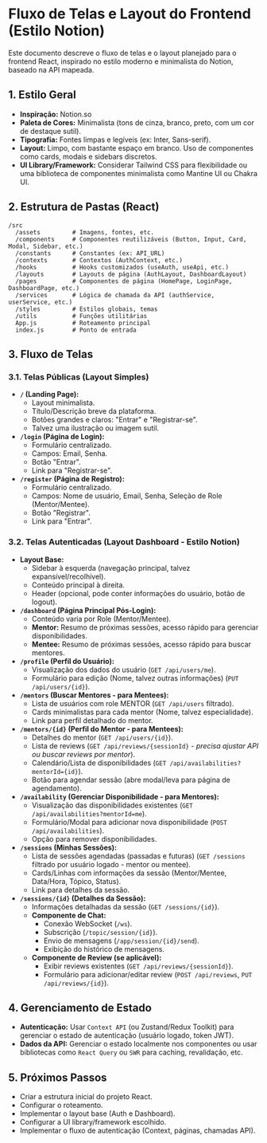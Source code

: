 # Fluxo de Telas e Layout do Frontend (Estilo Notion)

Este documento descreve o fluxo de telas e o layout planejado para o frontend React, inspirado no estilo moderno e minimalista do Notion, baseado na API mapeada.

## 1. Estilo Geral

- **Inspiração:** Notion.so
- **Paleta de Cores:** Minimalista (tons de cinza, branco, preto, com um cor de destaque sutil).
- **Tipografia:** Fontes limpas e legíveis (ex: Inter, Sans-serif).
- **Layout:** Limpo, com bastante espaço em branco. Uso de componentes como cards, modais e sidebars discretos.
- **UI Library/Framework:** Considerar Tailwind CSS para flexibilidade ou uma biblioteca de componentes minimalista como Mantine UI ou Chakra UI.

## 2. Estrutura de Pastas (React)

```
/src
  /assets         # Imagens, fontes, etc.
  /components     # Componentes reutilizáveis (Button, Input, Card, Modal, Sidebar, etc.)
  /constants      # Constantes (ex: API_URL)
  /contexts       # Contextos (AuthContext, etc.)
  /hooks          # Hooks customizados (useAuth, useApi, etc.)
  /layouts        # Layouts de página (AuthLayout, DashboardLayout)
  /pages          # Componentes de página (HomePage, LoginPage, DashboardPage, etc.)
  /services       # Lógica de chamada da API (authService, userService, etc.)
  /styles         # Estilos globais, temas
  /utils          # Funções utilitárias
  App.js          # Roteamento principal
  index.js        # Ponto de entrada
```

## 3. Fluxo de Telas

### 3.1. Telas Públicas (Layout Simples)

- **`/` (Landing Page):**
    - Layout minimalista.
    - Título/Descrição breve da plataforma.
    - Botões grandes e claros: "Entrar" e "Registrar-se".
    - Talvez uma ilustração ou imagem sutil.
- **`/login` (Página de Login):**
    - Formulário centralizado.
    - Campos: Email, Senha.
    - Botão "Entrar".
    - Link para "Registrar-se".
- **`/register` (Página de Registro):**
    - Formulário centralizado.
    - Campos: Nome de usuário, Email, Senha, Seleção de Role (Mentor/Mentee).
    - Botão "Registrar".
    - Link para "Entrar".

### 3.2. Telas Autenticadas (Layout Dashboard - Estilo Notion)

- **Layout Base:**
    - Sidebar à esquerda (navegação principal, talvez expansível/recolhível).
    - Conteúdo principal à direita.
    - Header (opcional, pode conter informações do usuário, botão de logout).
- **`/dashboard` (Página Principal Pós-Login):**
    - Conteúdo varia por Role (Mentor/Mentee).
    - **Mentor:** Resumo de próximas sessões, acesso rápido para gerenciar disponibilidades.
    - **Mentee:** Resumo de próximas sessões, acesso rápido para buscar mentores.
- **`/profile` (Perfil do Usuário):**
    - Visualização dos dados do usuário (`GET /api/users/me`).
    - Formulário para edição (Nome, talvez outras informações) (`PUT /api/users/{id}`).
- **`/mentors` (Buscar Mentores - para Mentees):**
    - Lista de usuários com role MENTOR (`GET /api/users` filtrado).
    - Cards minimalistas para cada mentor (Nome, talvez especialidade).
    - Link para perfil detalhado do mentor.
- **`/mentors/{id}` (Perfil do Mentor - para Mentees):**
    - Detalhes do mentor (`GET /api/users/{id}`).
    - Lista de reviews (`GET /api/reviews/{sessionId}` - *precisa ajustar API ou buscar reviews por mentor*).
    - Calendário/Lista de disponibilidades (`GET /api/availabilities?mentorId={id}`).
    - Botão para agendar sessão (abre modal/leva para página de agendamento).
- **`/availability` (Gerenciar Disponibilidade - para Mentores):**
    - Visualização das disponibilidades existentes (`GET /api/availabilities?mentorId=me`).
    - Formulário/Modal para adicionar nova disponibilidade (`POST /api/availabilities`).
    - Opção para remover disponibilidades.
- **`/sessions` (Minhas Sessões):**
    - Lista de sessões agendadas (passadas e futuras) (`GET /sessions` filtrado por usuário logado - mentor ou mentee).
    - Cards/Linhas com informações da sessão (Mentor/Mentee, Data/Hora, Tópico, Status).
    - Link para detalhes da sessão.
- **`/sessions/{id}` (Detalhes da Sessão):**
    - Informações detalhadas da sessão (`GET /sessions/{id}`).
    - **Componente de Chat:**
        - Conexão WebSocket (`/ws`).
        - Subscrição (`/topic/session/{id}`).
        - Envio de mensagens (`/app/session/{id}/send`).
        - Exibição do histórico de mensagens.
    - **Componente de Review (se aplicável):**
        - Exibir reviews existentes (`GET /api/reviews/{sessionId}`).
        - Formulário para adicionar/editar review (`POST /api/reviews`, `PUT /api/reviews/{id}`).

## 4. Gerenciamento de Estado

- **Autenticação:** Usar `Context API` (ou Zustand/Redux Toolkit) para gerenciar o estado de autenticação (usuário logado, token JWT).
- **Dados da API:** Gerenciar o estado localmente nos componentes ou usar bibliotecas como `React Query` ou `SWR` para caching, revalidação, etc.

## 5. Próximos Passos

- Criar a estrutura inicial do projeto React.
- Configurar o roteamento.
- Implementar o layout base (Auth e Dashboard).
- Configurar a UI library/framework escolhido.
- Implementar o fluxo de autenticação (Context, páginas, chamadas API).

